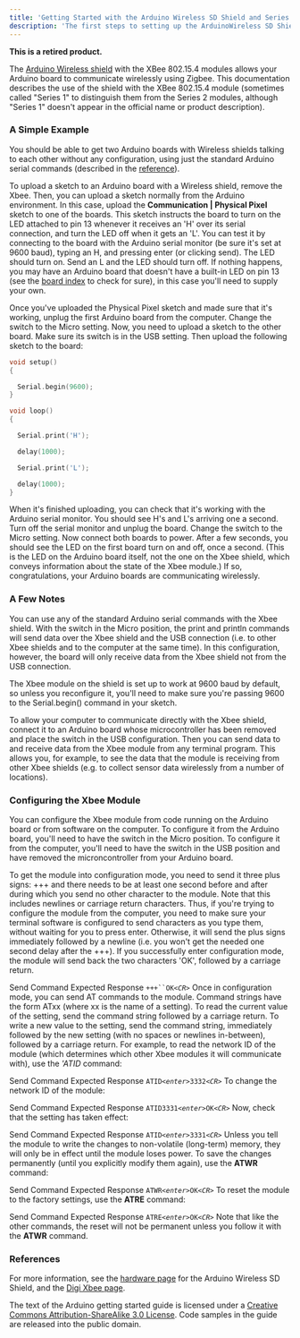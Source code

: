 ```yaml
---
title: 'Getting Started with the Arduino Wireless SD Shield and Series 1 XBee modules'
description: 'The first steps to setting up the ArduinoWireless SD Shield and Series 1 XBee modules'
---
```


**This is a retired product.**

The [Arduino Wireless shield](https://arduino.cc/en/Main/ArduinoWirelessShield) with the XBee 802.15.4 modules allows your Arduino board to communicate wirelessly using Zigbee. This documentation describes the use of the shield with the XBee 802.15.4 module (sometimes called "Series 1" to distinguish them from the Series 2 modules, although "Series 1" doesn't appear in the official name or product description).

### A Simple Example

You should be able to get two Arduino boards with Wireless shields talking to each other without any configuration, using just the standard Arduino serial commands (described in the [reference](https://arduino.cc/en/Reference/HomePage)).

To upload a sketch to an Arduino board with a Wireless shield, remove the Xbee. Then, you can upload a sketch normally from the Arduino environment. In this case, upload the **Communication | Physical Pixel** sketch to one of the boards. This sketch instructs the board to turn on the LED attached to pin 13 whenever it receives an 'H' over its serial connection, and turn the LED off when it gets an 'L'. You can test it by connecting to the board with the Arduino serial monitor (be sure it's set at 9600 baud), typing an H, and pressing enter (or clicking send). The LED should turn on. Send an L and the LED should turn off. If nothing happens, you may have an Arduino board that doesn't have a built-in LED on pin 13 (see the [board index](https://arduino.cc/en/Main/Boards) to check for sure), in this case you'll need to supply your own.

Once you've uploaded the Physical Pixel sketch and made sure that it's working, unplug the first Arduino board from the computer. Change the switch to the Micro setting. Now, you need to upload a sketch to the other board. Make sure its switch is in the USB setting. Then upload the following sketch to the board:

```c
void setup()
{

  Serial.begin(9600);
}

void loop()
{

  Serial.print('H');

  delay(1000);

  Serial.print('L');

  delay(1000);
}
```

When it's finished uploading, you can check that it's working with the Arduino serial monitor. You should see H's and L's arriving one a second. Turn off the serial monitor and unplug the board. Change the switch to the Micro setting. Now connect both boards to power. After a few seconds, you should see the LED on the first board turn on and off, once a second. (This is the LED on the Arduino board itself, not the one on the Xbee shield, which conveys information about the state of the Xbee module.) If so, congratulations, your Arduino boards are communicating wirelessly.

### A Few Notes

You can use any of the standard Arduino serial commands with the Xbee shield. With the switch in the Micro position, the print and println commands will send data over the Xbee shield and the USB connection (i.e. to other Xbee shields and to the computer at the same time). In this configuration, however, the board will only receive data from the Xbee shield not from the USB connection.

The Xbee module on the shield is set up to work at 9600 baud by default, so unless you reconfigure it, you'll need to make sure you're passing 9600 to the Serial.begin() command in your sketch.

To allow your computer to communicate directly with the Xbee shield, connect it to an Arduino board whose microcontroller has been removed and place the switch in the USB configuration. Then you can send data to and receive data from the Xbee module from any terminal program. This allows you, for example, to see the data that the module is receiving from other Xbee shields (e.g. to collect sensor data wirelessly from a number of locations).

### Configuring the Xbee Module

You can configure the Xbee module from code running on the Arduino board or from software on the computer. To configure it from the Arduino board, you'll need to have the switch in the Micro position. To configure it from the computer, you'll need to have the switch in the USB position and have removed the microncontroller from your Arduino board.

To get the module into configuration mode, you need to send it three plus signs: +++ and there needs to be at least one second before and after during which you send no other character to the module. Note that this includes newlines or carriage return characters. Thus, if you're trying to configure the module from the computer, you need to make sure your terminal software is configured to send characters as you type them, without waiting for you to press enter. Otherwise, it will send the plus signs immediately followed by a newline (i.e. you won't get the needed one second delay after the +++). If you successfully enter configuration mode, the module will send back the two characters 'OK', followed by a carriage return.

Send Command
Expected Response
` +++``OK `_`<CR>`_
Once in configuration mode, you can send AT commands to the module. Command strings have the form ATxx (where xx is the name of a setting). To read the current value of the setting, send the command string followed by a carriage return. To write a new value to the setting, send the command string, immediately followed by the new setting (with no spaces or newlines in-between), followed by a carriage return. For example, to read the network ID of the module (which determines which other Xbee modules it will communicate with), use the _'ATID_ command:

Send Command
Expected Response
`ATID`_`<enter>`_`3332`_`<CR>`_
To change the network ID of the module:

Send Command
Expected Response
`ATID3331`_`<enter>`_`OK`_`<CR>`_
Now, check that the setting has taken effect:

Send Command
Expected Response
`ATID`_`<enter>`_`3331`_`<CR>`_
Unless you tell the module to write the changes to non-volatile (long-term) memory, they will only be in effect until the module loses power. To save the changes permanently (until you explicitly modify them again), use the **ATWR** command:

Send Command
Expected Response
`ATWR`_`<enter>`_`OK`_`<CR>`_
To reset the module to the factory settings, use the **ATRE** command:

Send Command
Expected Response
`ATRE`_`<enter>`_`OK`_`<CR>`_
Note that like the other commands, the reset will not be permanent unless you follow it with the **ATWR** command.

### References

For more information, see the [hardware page](https://arduino.cc/en/Main/ArduinoWirelessShield) for the Arduino Wireless SD Shield, and the [Digi Xbee page](http://www.digi.com/products/wireless-wired-embedded-solutions/zigbee-rf-modules/point-multipoint-rfmodules/).

The text of the Arduino getting started guide is licensed under a
[Creative Commons Attribution-ShareAlike 3.0 License](http://creativecommons.org/licenses/by-sa/3.0/). Code samples in the guide are released into the public domain.
